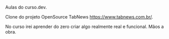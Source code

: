 Aulas do curso.dev. 

Clone do projeto OpenSource TabNews https://www.tabnews.com.br/.

No curso irei aprender do zero criar algo realmente real e funcional. Mãos a obra. 
